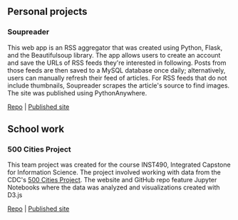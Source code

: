 ## Personal projects

### Soupreader
This web app is an RSS aggregator that was created using Python, Flask, and the Beautifulsoup library. The app allows users to create an account and save the URLs of RSS feeds they're interested in following. Posts from those feeds are then saved to a MySQL database once daily; alternatively, users can manually refresh their feed of articles. For RSS feeds that do not include thumbnails, Soupreader scrapes the article's source to find images. The site was published using PythonAnywhere.

[Repo](https://github.com/Pifriday/Soupreader) | [Published site](https://soup.isaiah.dev/)

## School work

### 500 Cities Project
This team project was created for the course INST490, Integrated Capstone for Information Science. The project involved working with data from the CDC's [500 Cities Project](https://www.cdc.gov/500cities/index.htm). The website and GitHub repo feature Jupyter Notebooks where the data was analyzed and visualizations created with D3.js

[Repo](https://github.com/R3-UMD/R3-UMD.github.io) | [Published site](https://r3-umd.github.io/)
